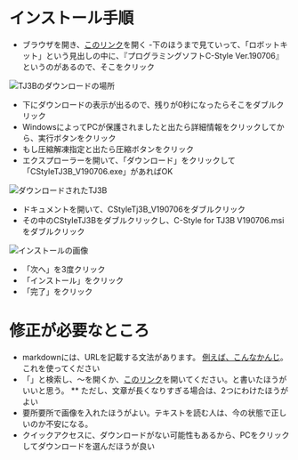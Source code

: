 # インストール手順

- ブラウザを開き、[このリンク](http://www.daisendenshi.com/download/)を開く
-下のほうまで見ていって、「ロボットキット」という見出しの中に、『プログラミングソフトC-Style Ver.190706』というのがあるので、そこをクリック

![TJ3Bのダウンロードの場所](images\download_website.png)

- 下にダウンロードの表示が出るので、残りが0秒になったらそこをダブルクリック
- WindowsによってPCが保護されましたと出たら詳細情報をクリックしてから、実行ボタンをクリック
- もし圧縮解凍指定と出たら圧縮ボタンをクリック
- エクスプローラーを開いて、「ダウンロード」をクリックして「CStyleTJ3B_V190706.exe」があればOK

![ダウンロードされたTJ3B](images\installer.png)

- ドキュメントを開いて、CStyleTj3B_V190706をダブルクリック
- その中のCStyleTJ3Bをダブルクリックし、C-Style for TJ3B V190706.msiをダブルクリック

![インストールの画像](images\installing.png)

- 「次へ」を3度クリック
- 「インストール」をクリック
- 「完了」をクリック

# 修正が必要なところ
 * markdownには、URLを記載する文法があります。 [例えば、こんなかんじ](https://www.google.com)。これを使ってください
 * 「」と検索し、～を開くか、[このリンク]()を開いてください。と書いたほうがいいと思う。
 ** ただし、文章が長くなりすぎる場合は、2つにわけたほうがよい
 * 要所要所で画像を入れたほうがよい。テキストを読む人は、今の状態で正しいのか不安になる。
 * クイックアクセスに、ダウンロードがない可能性もあるから、PCをクリックしてダウンロードを選んだほうが良い

